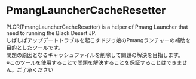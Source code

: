 # PmangLauncherCacheResetter
PLCR(PmangLauncherCacheResetter) is a helper of Pmang Launcher that need to running the Black Desert JP.<br>
しばしばアップデートトラブルを起こすドジっ娘のPmangランチャーの補助を目的としたツールです。<br>
問題の原因となるキャッシュファイルを削除して問題の解決を目指します。<br>
※このツールを使用することで問題を解決することを保証することはできません。ご了承ください
